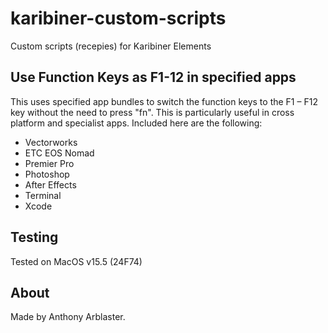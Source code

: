 # karibiner-custom-scripts
 Custom scripts (recepies) for Karibiner Elements
 
## Use Function Keys as F1-12 in specified apps

This uses specified app bundles to switch the function keys to the F1 – F12 key without the need to press "fn".
This is particularly useful in cross platform and specialist apps.
Included here are the following:
- Vectorworks
- ETC EOS Nomad
- Premier Pro
- Photoshop
- After Effects
- Terminal
- Xcode

## Testing
Tested on MacOS v15.5 (24F74)

## About
Made by Anthony Arblaster.

